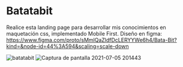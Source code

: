 # Batatabit
Realice esta landing page para desarrollar mis conocimientos en maquetación css, implementado Mobile First.
Diseño en figma: https://www.figma.com/proto/sMmlQaZldfDcLERYYWe6h4/Bata-Bit?kind=&node-id=44%3A594&scaling=scale-down

![batatabit](https://user-images.githubusercontent.com/72107810/124529194-9bfdc380-ddcf-11eb-8e09-c95cbbbe2344.jpg)
![Captura de pantalla 2021-07-05 201443](https://user-images.githubusercontent.com/72107810/124529345-00208780-ddd0-11eb-828e-ef1a06410a6a.jpg)




